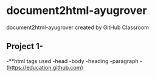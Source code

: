 # document2html-ayugrover
document2html-ayugrover created by GitHub Classroom
## Project 1-
 -**html tags used
      -head
      -body
      -heading
      -paragraph
      -(https://education.github.com)
 
